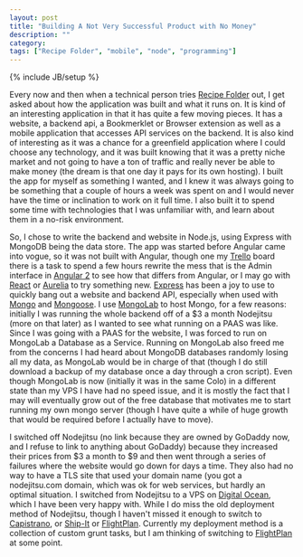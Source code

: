 ```yaml
---
layout: post
title: "Building A Not Very Successful Product with No Money"
description: ""
category: 
tags: ["Recipe Folder", "mobile", "node", "programming"]
---
```

{% include JB/setup %}

Every now and then when a technical person tries [Recipe Folder](https://recipe-folder.com) out, I get asked about how the application was built and what it runs on.  It is kind of an interesting application in that it has quite a few moving pieces.  It has a website, a backend api, a Bookmerklet or Browser extension as well as a mobile application that accesses API services on the backend.  It is also kind of interesting as it was a chance for a greenfield application where I could choose any technology, and it was built knowing that it was a pretty niche market and not going to have a ton of traffic and really never be able to make money (the dream is that one day it pays for its own hosting).  I built the app for myself as something I wanted, and I knew it was always going to be something that a couple of hours a week was spent on and I would never have the time or inclination to work on it full time.  I also built it to spend some time with technologies that I was unfamiliar with, and learn about them in a no-risk environment.

So, I chose to write the backend and website in Node.js, using Express with MongoDB being the data store.  The app was started before Angular came into vogue, so it was not built with Angular, though one my [Trello](https://trello.com) board there is a task to spend a few hours rewrite the mess that is the Admin interface in [Angular 2](https://angular.io/) to see how that differs from Angular, or I may go with [React](http://facebook.github.io/react/) or [Aurelia](http://aurelia.io/) to try something new.  [Express](http://expressjs.com/) has been a joy to use to quickly bang out a website and backend API, especially when used with [Mongo](http://www.mongodb.org/) and [Mongoose](http://mongoosejs.com/).   I use [MongoLab](http://www.mongodb.org/) to host Mongo, for a few reasons: initially I was running the whole backend off of a $3 a month Nodejitsu (more on that later) as I wanted to see what running on a PAAS was like.  Since I was going with a PAAS for the website, I was forced to run on MongoLab a Database as a Service.  Running on MongoLab also freed me from the concerns I had heard about MongoDB databases randomly losing all my data, as MongoLab would be in charge of that (though I do still download a backup of my database once a day through a cron script).  Even though MongoLab is now (initially it was in the same Colo) in a different state than my VPS I have had no speed issue, and it is mostly the fact that I may will eventually grow out of the free database that motivates me to start running my own mongo server (though I have quite a while of huge growth that would be required before I actually have to move).
 
 I switched off Nodejitsu (no link because they are owned by GoDaddy now, and I refuse to link to anything about GoDaddy) because they increased their prices from $3 a month to $9 and then went through a series of failures where the website would go down for days a time.  They also had no way to have a TLS site that used your domain name (you got a nodejitsu.com domain, which was ok for web services, but hardly an optimal situation.  I switched from Nodejitsu to a VPS on [Digital Ocean](https://www.digitalocean.com/), which I have been very happy with.  While I do miss the old deployment method of Nodejitsu, though I haven't missed it enough to switch to [Capistrano](http://capistranorb.com/), or [Ship-It](https://github.com/shipitjs/grunt-shipit) or [FlightPlan](https://github.com/pstadler/flightplan).  Currently my deployment method is a collection of custom grunt tasks, but I am thinking of switching to [FlightPlan](https://github.com/pstadler/flightplan) at some point.
 
 
